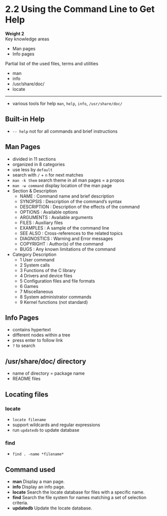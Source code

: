 # 2.2 Using the Command Line to Get Help

**Weight 2**\
Key knowledge areas

- Man pages
- Info pages

Partial list of the used files, terms and utilities

- man
- info
- /usr/share/doc/
- locate

---

- various tools for help `man`, `help`, `info`, `/usr/share/doc/`

## Built-in Help

- `-- help` not for all commands and brief instructions

## Man Pages

- divided in 11 sections
- organized in 8 categories
- use less by `default`
- search with `/` + `n` for next matches
- `man -k them` search theme in all man pages = a propos
- `man -w command` display location of the man page
- Section & Description
  - NAME : Command name and brief description
  - SYNOPSIS : Description of the command’s syntax
  - DESCRIPTION : Description of the effects of the command
  - OPTIONS : Available options
  - ARGUMENTS : Available arguments
  - FILES : Auxiliary files
  - EXAMPLES : A sample of the command line
  - SEE ALSO : Cross-references to the related topics
  - DIAGNOSTICS : Warning and Error messages
  - COPYRIGHT : Author(s) of the command
  - BUGS : Any known limitations of the command
- Category Description
  - 1 User command
  - 2 System calls
  - 3 Functions of the C library
  - 4 Drivers and device files
  - 5 Configuration files and file formats
  - 6 Games
  - 7 Miscellaneous
  - 8 System administrator commands
  - 9 Kernel functions (not standard)


## Info Pages

- contains hypertext
- different nodes within a tree
- press enter to follow link
- `?` to search

## /usr/share/doc/ directory

- name of directory = package name
- README files

## Locating files

### locate

- `locate filename`
- support wildcards and regular expressions
- run `updatedb` to update database

### find

- `find . -name *filename*`

## Command used

- **man** Display a man page.
- **info** Display an info page.
- **locate** Search the locate database for files with a specific name.
- **find** Search the file system for names matching a set of selection criteria.
- **updatedb** Update the locate database.
